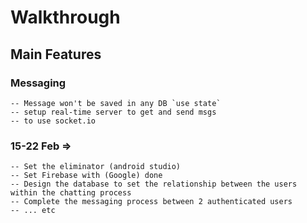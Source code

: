 # Walkthrough

## Main Features

### Messaging

    -- Message won't be saved in any DB `use state`
    -- setup real-time server to get and send msgs
    -- to use socket.io

### 15-22 Feb =>

    -- Set the eliminator (android studio)
    -- Set Firebase with (Google) done
    -- Design the database to set the relationship between the users within the chatting process
    -- Complete the messaging process between 2 authenticated users
    -- ... etc
